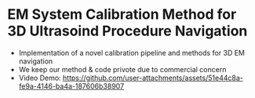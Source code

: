 # EM System Calibration Method for 3D Ultrasoind Procedure Navigation
- Implementation of a novel calibration pipeline and methods for 3D EM navigation
- We keep our method & code privote due to commercial concern
- Video Demo:
  <https://github.com/user-attachments/assets/51e44c8a-fe9a-4146-ba4a-187606b38907>

